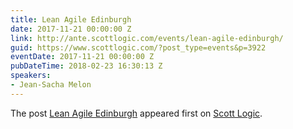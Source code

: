 ```yaml
---
title: Lean Agile Edinburgh
date: 2017-11-21 00:00:00 Z
link: http://ante.scottlogic.com/events/lean-agile-edinburgh/
guid: https://www.scottlogic.com/?post_type=events&p=3922
eventDate: 2017-11-21 00:00:00 Z
pubDateTime: 2018-02-23 16:30:13 Z
speakers:
- Jean-Sacha Melon
---
```


<p>The post <a rel="nofollow" href="http://ante.scottlogic.com/events/lean-agile-edinburgh/">Lean Agile Edinburgh</a> appeared first on <a rel="nofollow" href="http://ante.scottlogic.com">Scott Logic</a>.</p>